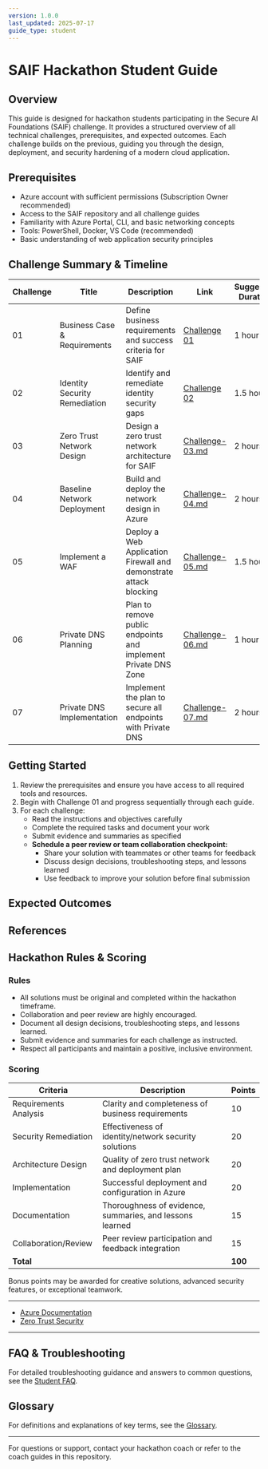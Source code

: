 ```yaml
---
version: 1.0.0
last_updated: 2025-07-17
guide_type: student
---
```


# SAIF Hackathon Student Guide

## Overview
This guide is designed for hackathon students participating in the Secure AI Foundations (SAIF) challenge. It provides a structured overview of all technical challenges, prerequisites, and expected outcomes. Each challenge builds on the previous, guiding you through the design, deployment, and security hardening of a modern cloud application.

## Prerequisites
- Azure account with sufficient permissions (Subscription Owner recommended)
- Access to the SAIF repository and all challenge guides
- Familiarity with Azure Portal, CLI, and basic networking concepts
- Tools: PowerShell, Docker, VS Code (recommended)
- Basic understanding of web application security principles


## Challenge Summary & Timeline
| Challenge | Title | Description | Link | Suggested Duration | Recommended Milestones |
|-----------|-------|-------------|------|-------------------|-----------------------|
| 01 | Business Case & Requirements | Define business requirements and success criteria for SAIF | [Challenge 01](./Challenge-01.md) | 1 hour | Requirements defined, rubric reviewed |
| 02 | Identity Security Remediation | Identify and remediate identity security gaps | [Challenge 02](./Challenge-02.md) | 1.5 hours | Identity gaps identified, plan drafted |
| 03 | Zero Trust Network Design | Design a zero trust network architecture for SAIF | [Challenge-03.md](./Challenge-03.md) | 2 hours | Network diagram completed, justifications written |
| 04 | Baseline Network Deployment | Build and deploy the network design in Azure | [Challenge-04.md](./Challenge-04.md) | 2 hours | Network deployed, security controls configured |
| 05 | Implement a WAF | Deploy a Web Application Firewall and demonstrate attack blocking | [Challenge-05.md](./Challenge-05.md) | 1.5 hours | WAF deployed, attack blocking demonstrated |
| 06 | Private DNS Planning | Plan to remove public endpoints and implement Private DNS Zone | [Challenge-06.md](./Challenge-06.md) | 1 hour | Remediation plan and DNS strategy documented |
| 07 | Private DNS Implementation | Implement the plan to secure all endpoints with Private DNS | [Challenge-07.md](./Challenge-07.md) | 2 hours | Private endpoints and DNS implemented, validation complete |


## Getting Started
1. Review the prerequisites and ensure you have access to all required tools and resources.
2. Begin with Challenge 01 and progress sequentially through each guide.
3. For each challenge:
   - Read the instructions and objectives carefully
   - Complete the required tasks and document your work
   - Submit evidence and summaries as specified
   - **Schedule a peer review or team collaboration checkpoint:**
     - Share your solution with teammates or other teams for feedback
     - Discuss design decisions, troubleshooting steps, and lessons learned
     - Use feedback to improve your solution before final submission

## Expected Outcomes

## References
## Hackathon Rules & Scoring

### Rules
- All solutions must be original and completed within the hackathon timeframe.
- Collaboration and peer review are highly encouraged.
- Document all design decisions, troubleshooting steps, and lessons learned.
- Submit evidence and summaries for each challenge as instructed.
- Respect all participants and maintain a positive, inclusive environment.

### Scoring
| Criteria                | Description                                              | Points |
|-------------------------|---------------------------------------------------------|--------|
| Requirements Analysis   | Clarity and completeness of business requirements       |   10   |
| Security Remediation    | Effectiveness of identity/network security solutions    |   20   |
| Architecture Design     | Quality of zero trust network and deployment plan       |   20   |
| Implementation          | Successful deployment and configuration in Azure        |   20   |
| Documentation           | Thoroughness of evidence, summaries, and lessons learned|   15   |
| Collaboration/Review    | Peer review participation and feedback integration      |   15   |
| **Total**               |                                                         | **100**|

Bonus points may be awarded for creative solutions, advanced security features, or exceptional teamwork.

---

- [Azure Documentation](https://learn.microsoft.com/en-us/azure/)
- [Zero Trust Security](https://learn.microsoft.com/en-us/security/zero-trust/)

---



## FAQ & Troubleshooting

For detailed troubleshooting guidance and answers to common questions, see the [Student FAQ](./FAQ.md).

## Glossary

For definitions and explanations of key terms, see the [Glossary](./Glossary.md).

---

For questions or support, contact your hackathon coach or refer to the coach guides in this repository.
